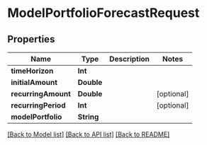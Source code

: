 # ModelPortfolioForecastRequest

## Properties
Name | Type | Description | Notes
------------ | ------------- | ------------- | -------------
**timeHorizon** | **Int** |  | 
**initialAmount** | **Double** |  | 
**recurringAmount** | **Double** |  | [optional] 
**recurringPeriod** | **Int** |  | [optional] 
**modelPortfolio** | **String** |  | 

[[Back to Model list]](../README.md#documentation-for-models) [[Back to API list]](../README.md#documentation-for-api-endpoints) [[Back to README]](../README.md)


